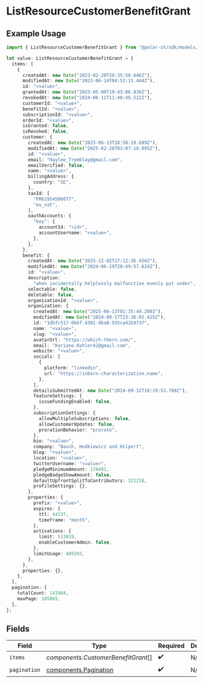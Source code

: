 # ListResourceCustomerBenefitGrant

## Example Usage

```typescript
import { ListResourceCustomerBenefitGrant } from "@polar-sh/sdk/models/components/listresourcecustomerbenefitgrant.js";

let value: ListResourceCustomerBenefitGrant = {
  items: [
    {
      createdAt: new Date("2023-02-20T20:35:50.646Z"),
      modifiedAt: new Date("2023-06-14T04:53:15.444Z"),
      id: "<value>",
      grantedAt: new Date("2023-05-09T19:43:06.838Z"),
      revokedAt: new Date("2024-06-11T11:40:46.522Z"),
      customerId: "<value>",
      benefitId: "<value>",
      subscriptionId: "<value>",
      orderId: "<value>",
      isGranted: false,
      isRevoked: false,
      customer: {
        createdAt: new Date("2025-06-13T18:50:19.689Z"),
        modifiedAt: new Date("2025-02-26T03:07:18.095Z"),
        id: "<value>",
        email: "Haylee_Tremblay@gmail.com",
        emailVerified: false,
        name: "<value>",
        billingAddress: {
          country: "SE",
        },
        taxId: [
          "FR61954506077",
          "eu_vat",
        ],
        oauthAccounts: {
          "key": {
            accountId: "<id>",
            accountUsername: "<value>",
          },
        },
      },
      benefit: {
        createdAt: new Date("2025-12-02T17:12:36.456Z"),
        modifiedAt: new Date("2024-06-29T20:49:57.624Z"),
        id: "<value>",
        description:
          "when incidentally helplessly malfunction evenly put under",
        selectable: false,
        deletable: false,
        organizationId: "<value>",
        organization: {
          createdAt: new Date("2025-06-13T01:35:49.200Z"),
          modifiedAt: new Date("2024-09-17T23:36:02.425Z"),
          id: "1dbfc517-0bbf-4301-9ba8-555ca42b9737",
          name: "<value>",
          slug: "<value>",
          avatarUrl: "https://which-thorn.com/",
          email: "Kariane.Kohler42@gmail.com",
          website: "<value>",
          socials: [
            {
              platform: "linkedin",
              url: "https://inborn-characterization.name",
            },
          ],
          detailsSubmittedAt: new Date("2024-09-12T18:19:53.788Z"),
          featureSettings: {
            issueFundingEnabled: false,
          },
          subscriptionSettings: {
            allowMultipleSubscriptions: false,
            allowCustomerUpdates: false,
            prorationBehavior: "prorate",
          },
          bio: "<value>",
          company: "Bauch, Hodkiewicz and Hilpert",
          blog: "<value>",
          location: "<value>",
          twitterUsername: "<value>",
          pledgeMinimumAmount: 170491,
          pledgeBadgeShowAmount: false,
          defaultUpfrontSplitToContributors: 322218,
          profileSettings: {},
        },
        properties: {
          prefix: "<value>",
          expires: {
            ttl: 44137,
            timeframe: "month",
          },
          activations: {
            limit: 513819,
            enableCustomerAdmin: false,
          },
          limitUsage: 489203,
        },
      },
      properties: {},
    },
  ],
  pagination: {
    totalCount: 141984,
    maxPage: 105865,
  },
};
```

## Fields

| Field                                                          | Type                                                           | Required                                                       | Description                                                    |
| -------------------------------------------------------------- | -------------------------------------------------------------- | -------------------------------------------------------------- | -------------------------------------------------------------- |
| `items`                                                        | *components.CustomerBenefitGrant*[]                            | :heavy_check_mark:                                             | N/A                                                            |
| `pagination`                                                   | [components.Pagination](../../models/components/pagination.md) | :heavy_check_mark:                                             | N/A                                                            |